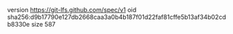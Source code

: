 version https://git-lfs.github.com/spec/v1
oid sha256:d9b17790e127db2668caa3a0b4b187f01d22faf81cffe5b13af34b02cdb8330e
size 587
